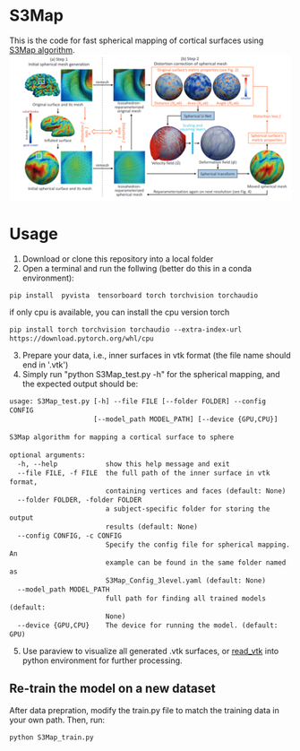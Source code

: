 # S3Map
This is the code for fast spherical mapping of cortical surfaces using [S3Map algorithm](https://link.springer.com/chapter/10.1007/978-3-031-16446-0_16).
![Figure framework](https://github.com/zhaofenqiang/S3Map/blob/main/examples/fig_framework.png)

# Usage
1. Download or clone this repository into a local folder
2. Open a terminal and run the follwing (better do this in a conda environment):
```
pip install  pyvista  tensorboard torch torchvision torchaudio
```
if only cpu is available, you can install the cpu version torch
```
pip install torch torchvision torchaudio --extra-index-url https://download.pytorch.org/whl/cpu
```
3. Prepare your data, i.e., inner surfaces in vtk format (the file name should end in '.vtk')
4. Simply run "python S3Map_test.py -h" for the spherical mapping, and the expected output should be:
```
usage: S3Map_test.py [-h] --file FILE [--folder FOLDER] --config CONFIG
                     [--model_path MODEL_PATH] [--device {GPU,CPU}]

S3Map algorithm for mapping a cortical surface to sphere

optional arguments:
  -h, --help            show this help message and exit
  --file FILE, -f FILE  the full path of the inner surface in vtk format,
                        containing vertices and faces (default: None)
  --folder FOLDER, -folder FOLDER
                        a subject-specific folder for storing the output
                        results (default: None)
  --config CONFIG, -c CONFIG
                        Specify the config file for spherical mapping. An
                        example can be found in the same folder named as
                        S3Map_Config_3level.yaml (default: None)
  --model_path MODEL_PATH
                        full path for finding all trained models (default:
                        None)
  --device {GPU,CPU}    The device for running the model. (default: GPU)
```
5. Use paraview to visualize all generated .vtk surfaces, or [read_vtk](https://github.com/zhaofenqiang/S3Map/blob/a96c103f66db443ba52cdafee28af798a527fc54/sphericalunet/utils/vtk.py#L26) into python environment for further processing.

## Re-train the model on a new dataset
After data prepration, modify the train.py file to match the training data in your own path. Then, run:
```
python S3Map_train.py
```

